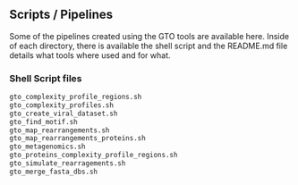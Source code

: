 ## Scripts / Pipelines

Some of the pipelines created using the GTO tools are available here. Inside of each directory, there is available the shell script and the README.md file details what tools where used and for what.


### Shell Script files

```bash
gto_complexity_profile_regions.sh
gto_complexity_profiles.sh
gto_create_viral_dataset.sh
gto_find_motif.sh
gto_map_rearrangements.sh
gto_map_rearrangements_proteins.sh
gto_metagenomics.sh
gto_proteins_complexity_profile_regions.sh
gto_simulate_rearragements.sh
gto_merge_fasta_dbs.sh
```
